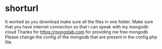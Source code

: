 shorturl
========

It worked as you download make sure all the files in one folder.
Make sure that you have internet connection so that i can speak with my mongodb cloud
Thanks for <a href="https://mongolab.com" target="_blank">https://mongolab.com</a> for providing me free mongodb
Please change the config of the mongodb that are present in the config.php file.
